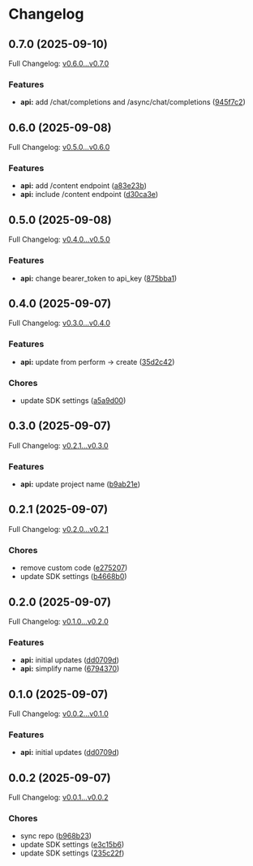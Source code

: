 # Changelog

## 0.7.0 (2025-09-10)

Full Changelog: [v0.6.0...v0.7.0](https://github.com/ppl-ai/perplexity-py/compare/v0.6.0...v0.7.0)

### Features

* **api:** add /chat/completions and /async/chat/completions ([945f7c2](https://github.com/ppl-ai/perplexity-py/commit/945f7c27c80ca90f6c703590578a414351e0adb2))

## 0.6.0 (2025-09-08)

Full Changelog: [v0.5.0...v0.6.0](https://github.com/ppl-ai/perplexity-py/compare/v0.5.0...v0.6.0)

### Features

* **api:** add /content endpoint ([a83e23b](https://github.com/ppl-ai/perplexity-py/commit/a83e23bbcacc8b80748ccf512f3a287ed6011a37))
* **api:** include /content endpoint ([d30ca3e](https://github.com/ppl-ai/perplexity-py/commit/d30ca3e3697f8fd5e17f00762ab2a89ea4d5814f))

## 0.5.0 (2025-09-08)

Full Changelog: [v0.4.0...v0.5.0](https://github.com/ppl-ai/perplexity-py/compare/v0.4.0...v0.5.0)

### Features

* **api:** change bearer_token to api_key ([875bba1](https://github.com/ppl-ai/perplexity-py/commit/875bba126072093d572f00818746b0637a1a56a6))

## 0.4.0 (2025-09-07)

Full Changelog: [v0.3.0...v0.4.0](https://github.com/ppl-ai/perplexity-py/compare/v0.3.0...v0.4.0)

### Features

* **api:** update from perform -&gt; create ([35d2c42](https://github.com/ppl-ai/perplexity-py/commit/35d2c42567e59d53b37be7d4699f80755c09ca30))


### Chores

* update SDK settings ([a5a9d00](https://github.com/ppl-ai/perplexity-py/commit/a5a9d0009d07b48cf9b5f4521705acdb6878c904))

## 0.3.0 (2025-09-07)

Full Changelog: [v0.2.1...v0.3.0](https://github.com/ppl-ai/perplexity-py/compare/v0.2.1...v0.3.0)

### Features

* **api:** update project name ([b9ab21e](https://github.com/ppl-ai/perplexity-py/commit/b9ab21e669afb28c61908dc222cc5a94ec1d6b8e))

## 0.2.1 (2025-09-07)

Full Changelog: [v0.2.0...v0.2.1](https://github.com/ppl-ai/perplexity-py/compare/v0.2.0...v0.2.1)

### Chores

* remove custom code ([e275207](https://github.com/ppl-ai/perplexity-py/commit/e27520747d07452162ae76fddcc7064d3d7f4631))
* update SDK settings ([b4668b0](https://github.com/ppl-ai/perplexity-py/commit/b4668b0ab36992c7e097f4e134a8eb36a2de7395))

## 0.2.0 (2025-09-07)

Full Changelog: [v0.1.0...v0.2.0](https://github.com/ppl-ai/perplexity-py/compare/v0.1.0...v0.2.0)

### Features

* **api:** initial updates ([dd0709d](https://github.com/ppl-ai/perplexity-py/commit/dd0709dcc9775ae935a6dad72bc826d2a61dd740))
* **api:** simplify name ([6794370](https://github.com/ppl-ai/perplexity-py/commit/679437027a8d0f3d930902d3410e366cd392beb8))

## 0.1.0 (2025-09-07)

Full Changelog: [v0.0.2...v0.1.0](https://github.com/ppl-ai/perplexity-py/compare/v0.0.2...v0.1.0)

### Features

* **api:** initial updates ([dd0709d](https://github.com/ppl-ai/perplexity-py/commit/dd0709dcc9775ae935a6dad72bc826d2a61dd740))

## 0.0.2 (2025-09-07)

Full Changelog: [v0.0.1...v0.0.2](https://github.com/ppl-ai/perplexity-py/compare/v0.0.1...v0.0.2)

### Chores

* sync repo ([b968b23](https://github.com/ppl-ai/perplexity-py/commit/b968b23fc9d25d7cd9e84d2796e33a3f56c60656))
* update SDK settings ([e3c15b6](https://github.com/ppl-ai/perplexity-py/commit/e3c15b6ab6392d0f7605c7ba7666cec2eb405f23))
* update SDK settings ([235c22f](https://github.com/ppl-ai/perplexity-py/commit/235c22f4bdd73b3dd5657bd1caadef4bac172fbe))
